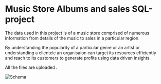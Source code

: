 # Music Store Albums and sales SQL-project

The data used in this project is of a music store comprised of numerous information from details of the music to sales in a particular region.

By understanding the popularity of a particular genre or an artist or understanding a clientele an organisaion can target 
its resources efficiently and reach to its customers to generate profits using data driven insights.

All the files are uploaded .


![Schema](https://github.com/amanmavi9818/SQL-project/assets/130988105/5ab5ca3a-9e47-4893-a7a4-c58c02c18c48)
